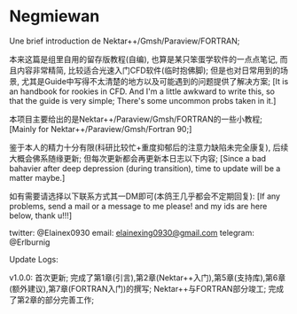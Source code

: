 # Negmiewan
Une brief introduction de Nektar++/Gmsh/Paraview/FORTRAN; 

本来这篇是组里自用的留存版教程(自编), 也算是某只笨蛋学软件的一点点笔记, 而且内容非常精简, 比较适合光速入门CFD软件(临时抱佛脚); 但是也对日常用到的场景, 尤其是Guide中写得不太清楚的地方以及可能遇到的问题提供了解决方案;
[It is an handbook for rookies in CFD. And I'm a little awkward to write this, so that the guide is very simple; There's some uncommon probs taken in it.]

本项目主要给出的是Nektar++/Paraview/Gmsh/FORTRAN的一些小教程;
[Mainly for Nektar++/Paraview/Gmsh/Fortran 90;]

鉴于本人的精力十分有限(科研比较忙+重度抑郁后的注意力缺陷未完全康复), 后续大概会佛系随缘更新; 但每次更新都会再更新本日志以下内容;
[Since a bad bahavier after deep depression (during transition), time to update will be a matter maybe.]

如有需要请选择以下联系方式其一DM即可(本鸽王几乎都会不定期回复):
[If any problems, send a mail or a message to me please! and my ids are here below, thank u!!!]

twitter: @Elainex0930
email: elainexing0930@gmail.com
telegram: @Erlburnig


Update Logs:

v1.0.0: 首次更新; 完成了第1章(引言),第2章(Nektar++入门),第5章(支持库),第6章(额外建议),第7章(FORTRAN入门)的撰写; Nektar++与FORTRAN部分竣工; 完成了第2章的部分完善工作;
